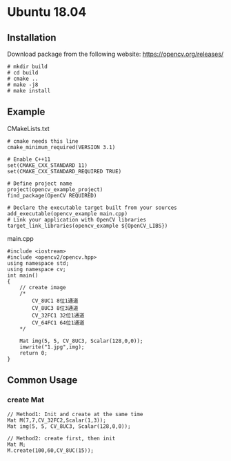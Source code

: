 #  Ubuntu 18.04  
## Installation  
Download package from the following website: https://opencv.org/releases/  
```
# mkdir build
# cd build
# cmake ..
# make -j8
# make install
```

## Example
CMakeLists.txt
```
# cmake needs this line
cmake_minimum_required(VERSION 3.1)

# Enable C++11
set(CMAKE_CXX_STANDARD 11)
set(CMAKE_CXX_STANDARD_REQUIRED TRUE)

# Define project name
project(opencv_example_project)
find_package(OpenCV REQUIRED)

# Declare the executable target built from your sources
add_executable(opencv_example main.cpp)
# Link your application with OpenCV libraries
target_link_libraries(opencv_example ${OpenCV_LIBS})
```

main.cpp  
```
#include <iostream>
#include <opencv2/opencv.hpp>
using namespace std;
using namespace cv;
int main()
{
	// create image
	/*
		CV_8UC1 8位1通道
		CV_8UC3 8位3通道
		CV_32FC1 32位1通道
		CV_64FC1 64位1通道
	*/

	Mat img(5, 5, CV_8UC3, Scalar(128,0,0));
	imwrite("1.jpg",img);
	return 0;
}
```

## Common Usage  
### create Mat  
```
// Method1: Init and create at the same time
Mat M(7,7,CV_32FC2,Scalar(1,3));
Mat img(5, 5, CV_8UC3, Scalar(128,0,0));

// Method2: create first, then init
Mat M;
M.create(100,60,CV_8UC(15));
```